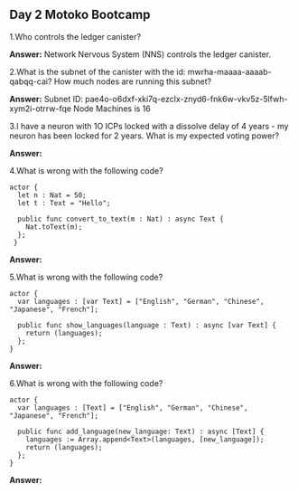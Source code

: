 ## Day 2 Motoko Bootcamp
1.Who controls the ledger canister?

 **Answer:**  Network Nervous System (NNS) controls the ledger canister.


2.What is the subnet of the canister with the id: mwrha-maaaa-aaaab-qabqq-cai? How much nodes are running this subnet?

 **Answer:**
Subnet ID: pae4o-o6dxf-xki7q-ezclx-znyd6-fnk6w-vkv5z-5lfwh-xym2i-otrrw-fqe
Node Machines is 16

3.I have a neuron with 1O ICPs locked with a dissolve delay of 4 years - my neuron has been locked for 2 years. What is my expected voting power?

 **Answer:**


4.What is wrong with the following code?
```motoko
actor {
  let n : Nat = 50;
  let t : Text = "Hello";

  public func convert_to_text(m : Nat) : async Text {
    Nat.toText(m);
  };
 }
 ```
 **Answer:**

5.What is wrong with the following code?
```motoko
actor {
  var languages : [var Text] = ["English", "German", "Chinese", "Japanese", "French"];

  public func show_languages(language : Text) : async [var Text] {
    return (languages);
  };
}
```
**Answer:**

6.What is wrong with the following code?
```motoko
actor {
  var languages : [Text] = ["English", "German", "Chinese", "Japanese", "French"];

  public func add_language(new_language: Text) : async [Text] {
    languages := Array.append<Text>(languages, [new_language]);
    return (languages);
  };
}
```
**Answer:**
